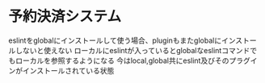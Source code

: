 # 予約決済システム

eslintをglobalにインストールして使う場合、pluginもまたglobalにインストールしないと使えない
ローカルにeslintが入っているとglobalなeslintコマンドでもローカルを参照するようになる
今はlocal,global共にeslint及びそのプラグインがインストールされている状態
